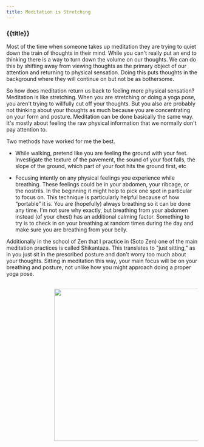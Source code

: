 ```yaml
---
title: Meditation is Stretching
---
```


<h3>{{title}}</h3>
Most of the time when someone takes up meditation they are trying to quiet down the train of thoughts in their mind. While you can't really put an end to thinking there is a way to turn down the volume on our thoughts. We can do this by shifting away from viewing thoughts as the primary object of our attention and returning to physical sensation. Doing this puts thoughts in the background where they will continue on but not be as bothersome.

So how does meditation return us back to feeling more physical sensation? 
Meditation is like stretching. When you are stretching or doing a yoga pose, you aren't trying to willfully cut off your thoughts. But you also are probably not thinking about your thoughts as much because you are concentrating on your form and posture. Meditation can be done basically the same way. It's mostly about feeling the raw physical information that we normally don't pay attention to.

Two methods have worked for me the best.

- While walking, pretend like you are feeling the ground with your feet. Investigate the texture of the pavement, the sound of your foot falls, the slope of the ground, which part of your foot hits the ground first, etc

- Focusing intently on any physical feelings you experience while breathing. These feelings could be in your abdomen, your ribcage, or the nostrils. In the beginning it might help to pick one spot in particular to focus on. This technique is particularly helpful because of how “portable” it is. You are (hopefully) always breathing so it can be done any time. I'm not sure why exactly, but breathing from your abdomen instead (of your chest) has an additional calming factor. Something to try is to check in on your breathing at random times during the day and make sure you are breathing from your belly.

Additionally in the school of Zen that I practice in (Soto Zen) one of the main meditation practices is called Shikantaza. This translates to "just sitting," as in you just sit in the prescribed posture and don't worry too much about your thoughts. Sitting in meditation this way, your main focus will be on your breathing and posture, not unlike how you might approach doing a proper yoga pose.

<br/>
<div style="padding-left:25%;">
    <img src="/assets/img/bench.jpg" height="400px;" />
</div>